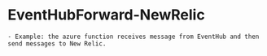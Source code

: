 # EventHubForward-NewRelic
    - Example: the azure function receives message from EventHub and then send messages to New Relic.

